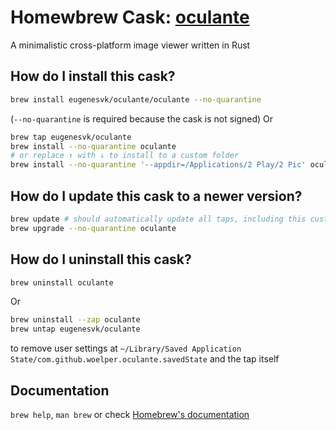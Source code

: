 # Homewbrew Cask: [oculante](https://github.com/woelper/oculante)

A minimalistic cross-platform image viewer written in Rust

## How do I install this cask?

```sh
brew install eugenesvk/oculante/oculante --no-quarantine
```
(`--no-quarantine` is required because the cask is not signed)
Or 
```sh
brew tap eugenesvk/oculante
brew install --no-quarantine oculante
# or replace ↑ with ↓ to install to a custom folder
brew install --no-quarantine '--appdir=/Applications/2 Play/2 Pic' oculante
```

## How do I update this cask to a newer version?

```sh
brew update # should automatically update all taps, including this custom one
brew upgrade --no-quarantine oculante
```

## How do I uninstall this cask?

```sh
brew uninstall oculante
```
Or 
```sh
brew uninstall --zap oculante
brew untap eugenesvk/oculante
```
to remove user settings at `~/Library/Saved Application State/com.github.woelper.oculante.savedState` and the tap itself

## Documentation

`brew help`, `man brew` or check [Homebrew's documentation](https://docs.brew.sh)
